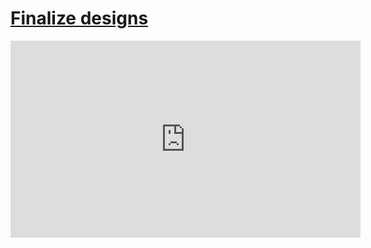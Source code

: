# [Finalize designs](/wilcom-docs/Summary/summary_-_edit/Finalize_designs)

<iframe src="https://www.youtube.com/embed/rkUua9N02kc" frameborder="0" 
      allow="accelerometer; autoplay; clipboard-write; encrypted-media; gyroscope; picture-in-picture" 
      allowfullscreen="" style="width: 560px; height: 315px;">
</iframe>

